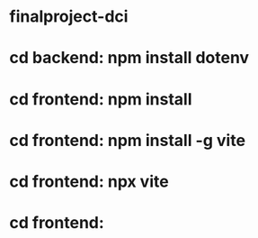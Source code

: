 # finalproject-dci
# cd backend: npm install dotenv
# cd frontend: npm install
# cd frontend: npm install -g vite
# cd frontend: npx vite
# cd frontend: 
